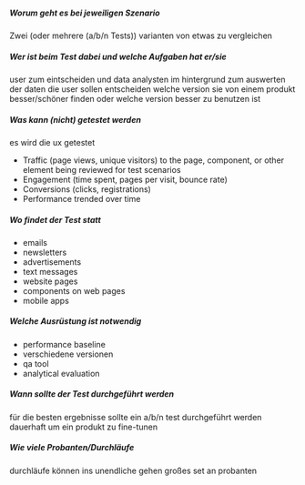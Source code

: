 ##### Worum geht es bei jeweiligen Szenario
Zwei (oder mehrere (a/b/n Tests)) varianten von etwas zu vergleichen 

##### Wer ist beim Test dabei und welche Aufgaben hat er/sie
user zum eintscheiden und data analysten im hintergrund zum auswerten der daten
die user sollen entscheiden welche version sie von einem produkt besser/schöner finden oder welche version besser zu benutzen ist

##### Was kann (nicht) getestet werden
es wird die ux getestet
- Traffic (page views, unique visitors) to the page, component, or other element being reviewed for test scenarios
- Engagement (time spent, pages per visit, bounce rate)
- Conversions (clicks, registrations)
- Performance trended over time

##### Wo findet der Test statt
- emails
- newsletters
- advertisements
- text messages
- website pages
- components on web pages
- mobile apps

##### Welche Ausrüstung ist notwendig
+ performance baseline
+ verschiedene versionen
+ qa tool
+ analytical evaluation

##### Wann sollte der Test durchgeführt werden
für die besten ergebnisse sollte ein a/b/n test durchgeführt werden
dauerhaft um ein produkt zu fine-tunen

##### Wie viele Probanten/Durchläufe
durchläufe können ins unendliche gehen
großes set an probanten